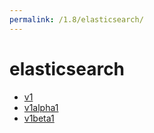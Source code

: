 ```yaml
---
permalink: /1.8/elasticsearch/
---
```


# elasticsearch



* [v1](v1/index.md)
* [v1alpha1](v1alpha1/index.md)
* [v1beta1](v1beta1/index.md)